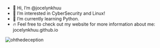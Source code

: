 - 👋 Hi, I’m @jocelynkhuu
- 👀 I’m interested in CyberSecurity and Linux!
- 🌱 I’m currently learning Python.
- 🔥 Feel free to check out my website for more information about me: jocelynkhuu.github.io

<!---
jocelynkhuu/jocelynkhuu is a ✨ special ✨ repository because its `README.md` (this file) appears on your GitHub profile.
You can click the Preview link to take a look at your changes.
--->

![ohthedeception](https://user-images.githubusercontent.com/62637533/122638552-8e46ff00-d0a9-11eb-9263-044bd3b479b7.png)
